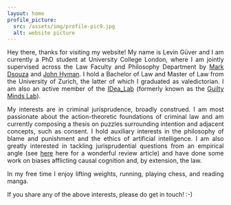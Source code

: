 ```yaml
---
layout: home
profile_picture:
  src: /assets/img/profile-pic9.jpg
  alt: website picture
---
```




<p align="justify"> Hey there, thanks for visiting my website! My name is Levin Güver and I am currently a PhD student at University College London, where I am jointly supervised across the Law Faculty and Philosophy Department by <a href="https://www.ucl.ac.uk/laws/people/dr-mark-dsouza">Mark Dsouza</a> and <a href="https://www.ucl.ac.uk/philosophy/people/professor-john-hyman">John Hyman</a>. I hold a Bachelor of Law and Master of Law from the University of Zurich, the latter of which I graduated as valedictorian. I am also an active member of the <a href="https://idea-lab.uni-graz.at/de/unsere-forschenden/ethik-der-kuenstlichen-intelligenz/">IDea_Lab</a> (formerly known as the <a href="https://www.guiltymindslab.com/">Guilty Minds Lab</a>).</p>


<p align="justify"> My interests are in criminal jurisprudence, broadly construed. I am most passionate about the action-theoretic foundations of criminal law and am currently composing a thesis on puzzles surrounding intention and adjacent concepts, such as consent. I hold auxiliary interests in the philosophy of blame and punishment and the ethics of artificial intelligence. I am also greatly interested in tackling jurisprudential questions from an empirical angle (see <a href="https://lawreview.uchicago.edu/sites/default/files/03%20Tobia.pdf">here</a> here for a wonderful review article) and have done some work on biases afflicting causal cognition and, by extension, the law. 

<p align="justify"> In my free time I enjoy lifting weights, running, playing chess, and reading manga.</p>

<p align="justify">If you share any of the above interests, please do get in touch!  :-) </p>